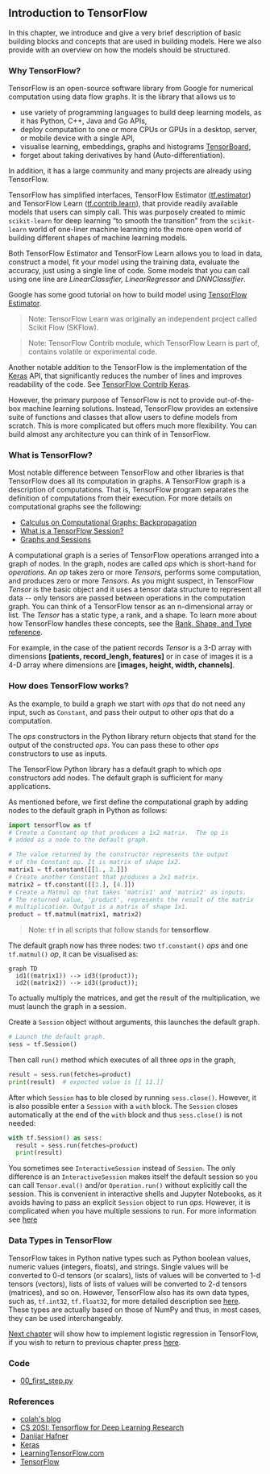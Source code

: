 ## Introduction to TensorFlow

In this chapter, we introduce and give a very brief description of basic building blocks and concepts that are used in building models. Here we also provide with an overview on how the models should be structured.

### Why TensorFlow?

TensorFlow is an open-source software library from Google for numerical computation using data flow graphs. It is the library that allows us to

+ use variety of programming languages to build deep learning models, as it has Python, C++, Java and Go APIs,
+ deploy computation to one or more CPUs or GPUs in a desktop, server, or mobile device with a single API,
+ visualise learning, embeddings, graphs and histograms [TensorBoard](https://www.tensorflow.org/get_started/summaries_and_tensorboard),
+ forget about taking derivatives by hand (Auto-differentiation).

In addition, it has a large community and many projects are already using TensorFlow.

TensorFlow has simplified interfaces, TensorFlow Estimator  ([tf.estimator](https://www.tensorflow.org/api_docs/python/tf/estimator)) and
TensorFlow Learn ([tf.contrib.learn](https://www.tensorflow.org/api_guides/python/contrib.learn)), that provide readily available models that users can simply call. This was purposely created to mimic `scikit-learn` for deep learning “to smooth the transition" from the `scikit-learn` world of one-liner machine learning into the more open world of building different shapes of machine learning models.

Both TensorFlow Estimator and TensorFlow Learn allows you to load in data, construct a model, fit your model using the training data, evaluate the accuracy, just using a single line of code. Some models that you can call using one line are  *LinearClassifier, LinearRegressor* and  *DNNClassifier*.

Google has some good tutorial on how to build model using [TensorFlow Estimator](https://www.tensorflow.org/get_started/estimator).

> Note: TensorFlow Learn was originally an independent project called Scikit Flow (SKFlow).

> Note: TensorFlow Contrib module, which TensorFlow Learn is part of, contains volatile or experimental code.

Another notable addition to the TensorFlow is the implementation of the [Keras](https://keras.io/) API, that significantly reduces the number of lines and improves readability of the code. See [TensorFlow Contrib Keras](https://www.tensorflow.org/api_docs/python/tf/contrib/keras).

However, the primary purpose of TensorFlow is not to provide out-of-the-box machine learning solutions. Instead, TensorFlow provides an extensive suite of functions and classes that allow users to define models from scratch. This is more complicated but offers much more flexibility. You can build almost any architecture you can think of in TensorFlow.

### What is TensorFlow?

Most notable difference between TensorFlow and other libraries is that TensorFlow does all its computation in graphs. A TensorFlow graph is a description of computations. That is, TensorFlow program separates the definition of computations from their execution. For more details on computational graphs see the following:

+ [Calculus on Computational Graphs: Backpropagation](http://colah.github.io/posts/2015-08-Backprop/)
+ [What is a TensorFlow Session?](http://danijar.com/what-is-a-tensorflow-session/)
+ [Graphs and Sessions](https://www.tensorflow.org/versions/master/programmers_guide/graphs)

A computational graph is a series of TensorFlow operations arranged into a graph of nodes. In the graph, nodes are called *ops* which is short-hand for *operations*. An *op* takes zero or more *Tensors*, performs some computation, and produces zero or more *Tensors*. As you might suspect, in TensorFlow *Tensor* is the basic object and it uses a tensor data structure to represent all data -- only tensors are passed between operations in the computation graph. You can think of a TensorFlow tensor as an n-dimensional array or list. The *Tensor* has a static type, a rank, and a shape. To learn more about how TensorFlow handles these concepts, see the [Rank, Shape, and Type reference](https://www.tensorflow.org/programmers_guide/dims_types).

For example, in the case of the patient records *Tensor* is a 3-D array with dimensions **[patients, record_lengh, features]** or in case of images it is a 4-D array where dimensions are **[images, height, width, channels]**.

### How does TensorFlow works?

As the example, to build a graph we start with *ops* that do not need any input, such as `Constant`, and pass their output to other *ops* that do a computation.

The *ops* constructors in the Python library return objects that stand for the output of the constructed *ops*. You can pass these to other *ops* constructors to use as inputs.

The TensorFlow Python library has a default graph to which *ops* constructors add nodes. The default graph is sufficient for many applications.

As mentioned before, we first define the computational graph by adding nodes to the default graph in Python as follows:

```python
import tensorflow as tf
# Create a Constant op that produces a 1x2 matrix.  The op is
# added as a node to the default graph.

# The value returned by the constructor represents the output
# of the Constant op. It is matrix of shape 1x2.
matrix1 = tf.constant([[1., 2.]])
# Create another Constant that produces a 2x1 matrix.
matrix2 = tf.constant([[3.], [4.]])
# Create a Matmul op that takes 'matrix1' and 'matrix2' as inputs.
# The returned value, 'product', represents the result of the matrix
# multiplication. Output is a matrix of shape 1x1.
product = tf.matmul(matrix1, matrix2)
```

> Note: `tf` in all scripts that follow stands for **tensorflow**.

The default graph now has three nodes: two `tf.constant()` *ops* and one `tf.matmul()` *op*, it can be visualised as:

```mermaid
graph TD
  id1((matrix1)) --> id3((product));
  id2((matrix2)) --> id3((product));
```

To actually multiply the matrices, and get the result of the multiplication, we must launch the graph in a session.

Create a `Session` object without arguments, this launches the default graph.

```python
# Launch the default graph.
sess = tf.Session()
```

Then  call `run()` method which executes of all three *ops* in the graph,

```python
result = sess.run(fetches=product)
print(result)  # expected value is [[ 11.]]
```

After which `Session` has to ble closed by running `sess.close()`. However, it is also possible enter a `Session` with a `with` block. The `Session` closes automatically at the end of the `with` block and thus `sess.close()` is not needed:

```python
with tf.Session() as sess:
  result = sess.run(fetches=product)
  print(result)
```

You sometimes see `InteractiveSession` instead of `Session`. The only difference is an
`InteractiveSession` makes itself the default session so you can call `Tensor.eval()` and/or `Operation.run()` without explicitly call the session. This is convenient in interactive shells and Jupyter Notebooks, as it avoids having to pass an explicit `Session` object to run *ops*. However, it is complicated when you have multiple sessions to run. For more information see [here](https://learningtensorflow.com/lesson5/)

### Data Types in TensorFlow

TensorFlow takes in Python native types such as Python boolean values, numeric values (integers, floats), and strings. Single values will be converted to 0-d tensors (or scalars), lists of values will be converted to 1-d tensors (vectors), lists of lists of values will be converted to 2-d tensors (matrices), and so on. However, TensorFlow also has its own data types, such as, `tf.int32`, `tf.float32`, for more detailed description see [here](https://www.tensorflow.org/programmers_guide/dims_types). These types are actually based on those of NumPy and thus, in most cases, they can be used interchangeably.

[Next chapter](logistic_regression.md) will show how to implement logistic regression in TensorFlow, if you wish to return to previous chapter press [here](environment.md).

### Code

+ [00_first_step.py](scripts/00_first_step.py)

### References

+ [colah's blog](http://colah.github.io/)
+ [CS 20SI: Tensorflow for Deep Learning Research](http://web.stanford.edu/class/cs20si/index.html)
+ [Danijar Hafner](http://danijar.com/)
+ [Keras](https://keras.io/)
+ [LearningTensorFlow.com](https://learningtensorflow.com/)
+ [TensorFlow](/www.tensorflow.org)
